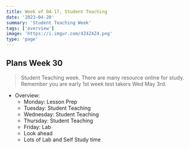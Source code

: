 ```yaml
---
title: Week of 04-17, Student Teaching
date: '2023-04-20'
summary: 'Student Teaching Week'
tags: ['overview']
image: 'https://i.imgur.com/4Z4Z4Z4.png'
type: 'page'
---
```



## Plans Week 30
> Student Teaching week. There are many resource online for study. Remember you are early 1st week test takers Wed May 3rd.

- Overview:
    - Monday: Lesson Prep
    - Tuesday: Student Teaching
    - Wednesday: Student Teaching
    - Thursday: Student Teaching
    - Friday: Lab
    -  Look ahead
    - Lots of Lab and Self Study time